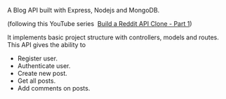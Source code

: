 A Blog API built with Express, Nodejs and MongoDB.

(following this YouTube series  [Build a Reddit API Clone - Part 1](https://youtu.be/L5Nle1VXYnw))

It implements basic project structure with controllers, models and routes. This API gives the ability to

  -   Register user. 
  -   Authenticate user. 
  -   Create new post.
  -   Get all posts.
  -   Add comments on posts.
